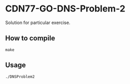# CDN77-GO-DNS-Problem-2

Solution for particular exercise.

## How to compile

```
make
```

## Usage

```
./DNSProblem2
```

